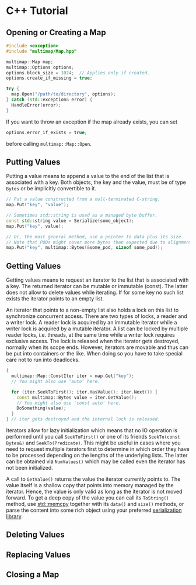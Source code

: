 # C++ Tutorial

## Opening or Creating a Map

```cpp
#include <exception>
#include "multimap/Map.hpp"

multimap::Map map;
multimap::Options options;
options.block_size = 1024;  // Applies only if created.
options.create_if_missing = true;

try {
  map.Open("/path/to/directory", options);
} catch (std::exception& error) {
  HandleError(error);
}
```

If you want to throw an exception if the map already exists, you can set

```cpp
options.error_if_exists = true;
```

before calling `multimap::Map::Open`.

## Putting Values

Putting a value means to append a value to the end of the list that is
associated with a key. Both objects, the key and the value, must be of type
`Bytes` or be implicitly convertible to it.

```cpp
// Put a value constructed from a null-terminated C-string.
map.Put("key", "value");

// Sometimes std::string is used as a managed byte buffer.
const std::string value = Serialize(some_object);
map.Put("key", value);

// Or, the most general method, use a pointer to data plus its size.
// Note that PODs might cover more bytes than expected due to alignment.
map.Put("key", multimap::Bytes(&some_pod, sizeof some_pod));
```

## Getting Values

Getting values means to request an iterator to the list that is associated with
a key. The returned iterator can be mutable or immutable (const). The latter
does not allow to delete values while iterating. If for some key no such list
exists the iterator points to an empty list.

An iterator that points to a non-empty list also holds a lock on this list to
synchronize concurrent access. There are two types of locks, a reader and a
writer lock. A reader lock is acquired by an immutable iterator while a writer
lock is acquired by a mutable iterator. A list can be locked by multiple reader
locks, i.e. threads, at the same time while a writer lock requires exclusive
access. The lock is released when the iterator gets destroyed, normally when its
scope ends. However, iterators are movable and thus can be put into containers
or the like. When doing so you have to take special care not to run into
deadlocks.

```cpp
{
  multimap::Map::ConstIter iter = map.Get("key");
  // You might also use 'auto' here.

  for (iter.SeekToFirst(); iter.HasValue(); iter.Next()) {
    const multimap::Bytes value = iter.GetValue();
    // You might also use 'const auto' here.
    DoSomething(value);
  }
} // iter gets destroyed and the internal lock is released.
```

Iterators allow for lazy initialization which means that no IO operation is
performed until you call `SeekToFirst()` or one of its friends
`SeekTo(const Bytes&)` and `SeekTo(Predicate)`. This might be useful in cases
where you need to request multiple iterators first to determine in which order
they have to be processed depending on the lengths of the underlying lists. The
latter can be obtained via `NumValues()` which may be called even the iterator
has not been initialized.

A call to `GetValue()` returns the value the iterator currently points to. The
value itself is a shallow copy that points into memory managed by the iterator.
Hence, the value is only valid as long as the iterator is not moved forward. To
get a deep copy of the value you can call its `ToString()` method, use
[std::memcpy](http://en.cppreference.com/w/cpp/string/byte/memcpy) together
with its `data()` and `size()` methods, or parse the content into some rich
object using your preferred [serialization library](https://en.wikipedia.org/wiki/Comparison_of_data_serialization_formats).

## Deleting Values

## Replacing Values

## Closing a Map

